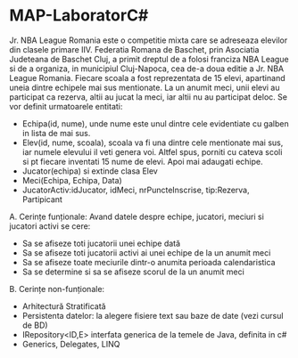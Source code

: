 # MAP-LaboratorC#
Jr. NBA League Romania este o competitie mixta care se adreseaza elevilor din clasele primare IIV. Federatia Romana de Baschet, prin Asociatia Judeteana de Baschet Cluj, a primit dreptul de a folosi
franciza NBA League si de a organiza, in municipiul Cluj-Napoca, cea de-a doua editie a Jr. NBA League
Romania.
Fiecare scoala a fost reprezentata de 15 elevi, apartinand uneia dintre echipele mai sus mentionate. La un
anumit meci, unii elevi au participat ca rezerva, altii au jucat la meci, iar altii nu au participat deloc.
Se vor definit urmatoarele entitati:
- Echipa(id, nume), unde nume este unul dintre cele evidentiate cu galben in lista de mai sus.
- Elev(id, nume, scoala), scoala va fi una dintre cele mentionate mai sus, iar numele elevului il veti
genera voi. Altfel spus, porniti cu cateva scoli si pt fiecare inventati 15 nume de elevi. Apoi mai
adaugati echipe.
- Jucator(echipa) si extinde clasa Elev
- Meci(Echipa, Echipa, Data)
- JucatorActiv:idJucator, idMeci, nrPuncteInscrise, tip:Rezerva, Partipicant
  
A. Cerințe funționale:
Avand datele despre echipe, jucatori, meciuri si jucatori activi se cere:
- Sa se afiseze toti jucatorii unei echipe dată
- Sa se afiseze toti jucatorii activi ai unei echipe de la un anumit meci
- Sa se afiseze toate meciurile dintr-o anumita perioada calendaristica
- Sa se determine si sa se afiseze scorul de la un anumit meci

B. Cerințe non-funționale:
- Arhitectură Stratificată
- Persistenta datelor: la alegere fisiere text sau baze de date (vezi cursul de BD)
- IRepository<ID,E> interfata generica de la temele de Java, definita in c#
- Generics, Delegates, LINQ
